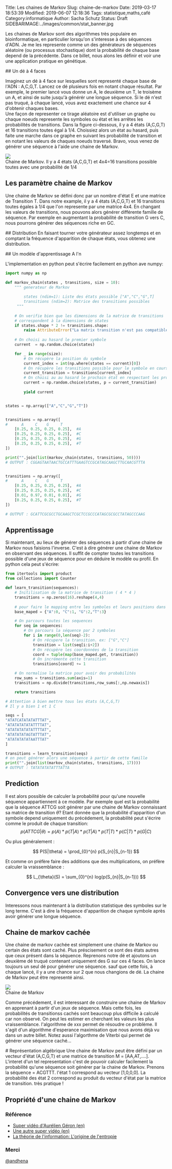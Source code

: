 Title: Les chaines de Markov
Slug: chaine-de-markov
Date: 2019-03-17 18:53:39
Modified: 2019-06-07 12:18:36
Tags: statistique,maths,café
Category:informatique
Author: Sacha Schutz
Status: Draft
SIDEBARIMAGE:../images/common/stat_banner.jpg


Les chaines de Markov sont des algorithmes très populaire en bioinformatique, en particulier lorsqu'on s'interesse à des séquences d'ADN. 
Je me les represente comme un des générateurs de séquences aléatoire (ou processus stochastique) dont la probabilité de chaque base depend de la précédente.
Dans ce billet, nous alons les définir et voir une une application pratique en génétique.

## Un dé à 4 faces

Imaginez un dé à 4 face sur lesquelles sont representé chaque base de l'ADN : A,C,G,T. Lancez ce dé plusieurs fois en notant chaque résultat.
Par exemple, le premier lancé vous donne un A, le deuxième un T, le troisème un A, et ainsi de suite jusqu'à générér une longue séquence.
Si le dé n'est pas truqué, à chaque lancé, vous avez exactement une chance sur 4 d'obtenir chaques bases.    
Une façon de representer ce tirage aléatoire est d'utiliser un graphe ou chaque noeuds represente les symboles ou état et les arrêtes les probabilités de transitions. Dans la figure ci-dessous, il y a 4 états (A,C,G,T) et 16 transitions toutes égal à 1/4. 
Choissiez alors un état au hasard, puis faite une marche dans ce graphe en suivant les probabilité de transition et en notant les valeurs de chaques noeuds traversé. Bravo, vous venez de générer une séquence à l'aide une chaine de Markov. 

<div class="figure">     <img src="../images/markov/markov1.png" />      <div class="legend">Chaine de Markov. Il y a 4 états (A,C,G,T) et 4x4=16 transitions possible toutes avec une probabilité de 1/4</div> </div>   


## Les paramètre chaine de Markov
Une chaine de Markov se défini donc par un nombre d'état E et une matrice de Transition T. Dans notre example, il y a 4 états (A,C,G,T) et 16 transitions toutes égales à 1/4 que l'on represente par une matrice 4x4. 
En changant les valeurs de transitions, nous pouvons alors générer différente famille de séquence. Par exemple en augmentant la probabilité de transition G vers C, nous pourrons générer des séquences riche en GC.

## Distribution 
En faisant tourner votre générateur assez longtemps et en comptant la fréquence d'apparition de chaque états, vous obtenez une distribution.



## Un modèle d'apprentissage 
A l'n


L'implementation en python peut s'écrire facilement en python ave numpy: 

```python
import numpy as np

def markov_chain(states , transitions, size = 10):
    """ generateur de Markov
        
        states (ndim=1): Liste des états possible ["A","C","G",T] 
        transitions (ndim=2): Matrice des transitions possibles 
     """ 
    
    # On verifie bien que les dimensions de la matrice de transitions 
    # correspondent à la dimensions de states 
    if states.shape * 2 != transitions.shape:
        raise AttributeError("La matrix transition n'est pas compatible avec states")
    
    # On choisi au hasard le premier symbole 
    current  = np.random.choice(states)

    for _ in range(size):
        # On récupère la position du symbole
        current_index = int(np.where(states == current)[0])
        # On récupère les transitions possible pour le symbole en cours
        current_transition = transitions[current_index]
        # On choisi au au hasard le prochain état en respectant les probabilités de transitions
        current = np.random.choice(states, p = current_transition)
        
        yield current


states = np.array(["A","C","G","T"])


transitions = np.array([
#      A     C    G     T
    [0.25, 0.25, 0.25, 0.25],  #A  
    [0.25, 0.25, 0.25, 0.25],  #C
    [0.25, 0.25, 0.25, 0.25],  #G
    [0.25, 0.25, 0.25, 0.25],  #T
])

print("".join(list(markov_chain(states, transitions, 50)))) 
# OUTPUT : CGGAGTAATAACTGCCATTTGAAGTCCGCATAGCAAGCTTGCAACGTTTA


transitions = np.array([
#      A     C    G     T
    [0.25, 0.25, 0.25, 0.25],  #A  
    [0.25, 0.25, 0.25, 0.25],  #C
    [0.01, 0.97, 0.01, 0.01],  #G
    [0.25, 0.25, 0.25, 0.25],  #T
])

# OUTPUT : GCATTCGCGCCTGCAAGCTCGCTCCGCCCATAGCGCGCCTATAGCCCAAG
```




## Apprentissage 
Si maintenant, au lieux de générer des séquences à partir d'une chaine de Markov nous faisions l'inverse. C'est à dire générer une chaine de Markov en observant des séquences. Il suffit de compter toutes les transitions possible d'une jeux de séquence pour en déduire le modèle ou profil.
En python cela peut s'écrire: 

```python
from itertools import product
from collections import Counter

def learn_transition(sequences):
    # Initilisation de la matrice de transition ( 4 * 4 )
    transitions = np.zeros(16).reshape(4,4)
    
    # pour faire le mapping entre les symboles et leurs positions dans la matrice
    base_maped = {"A":0, "C":1, "G":2,"T":3}

    # On parcours toutes les sequences
    for seq in sequences:
        # On parcours la séquence par 2 symboles
        for i in range(0,len(seq)-2):
            # On récupere la transition. ex: ["G","C"]
            transition = list(seq[i:i+2])
            # On récupère les coordonnées de la transition
            coord = tuple(map(base_maped.get, transition))
            # On incrémente cette transition 
            transitions[coord] += 1

    # On normalise la matrice pour avoir des probabilités 
    row_sums = transitions.sum(axis=1)
    transitions = np.divide(transitions,row_sums[:,np.newaxis])

    return transitions

# Attention à bien mettre tous les états (A,C,G,T) 
# Il y a bien 1 et 1 C 

seqs = [
"ATATCATATATATTTAT",
"ATATATATATATTTTAT",
"ATATATATATATTTTAT",
"ATATATATAGTATTTAT",
"ATATATATATAATTTAT"
]

transitions = learn_transition(seqs)
# on peut générer alors une séquence à partir de cette famille
print("".join(list(markov_chain(states, transitions, 17)))) 
# OUTPUT : TATATATATATTTATTA


```


## Prediction
Il est alors possible de calculer la probabilité pour qu'une nouvelle séquence appartiennent à ce modèle. Par exemple quel est la probabilité que la séquence ATTCG soit générer par une chaine de Markov connaissant sa matrice de transition $\theta$?
Etant donnée que la probabilité d'apparition d'un symbole depend uniquement du précédement, la probabilité peut s'écrire comme le produit de chaque transition: 
$$
p(ATTCG|\theta) = p(A) * p(T|A) * p(T|A) * p(T|T) * p(C|T) * p(G|C)
$$

Ou plus généralement : 

$$
P(S|\theta) = \prod_{0}^{n} p(S_{n}|S_{n-1}) 
$$

Et comme on préfère faire des additions que des multiplications, on préfère calculer la vraissemblance : 

$$
L_{\theta}(S) = \sum_{0}^{n} log(p(S_{n}|S_{n-1})) 
$$

## Convergence vers une distribution
Interessons nous maintenant à la distribution statistique des symboles sur le long terme. C'est à dire la fréquence d'apparition de chaque symbole après avoir générer une longue séquence. 


## Chaine de markov cachée
Une chaine de markov cachée est simplement une chaine de Markov ou certain des états sont caché. Plus préscisement ce sont des états autres que ceux présent dans la séquence. Reprenons notre dé et ajoutons un deuxième dé truqué contenant uniquement des G sur ces 4 faces. On lance toujours un seul dé pour générer une séquence. sauf que cette fois, à chaque lancé, il y a une chance sur 2 que nous changions de dé. La chaine de Markov peut être representé ainsi. 

<div class="figure">     <img src="../images/markov/hidden_markov.png" />      <div class="legend">Chaine de Markov</div> </div>   

Comme précédement, il est interessant de construire une chaine de Markov en apprenant à partir d'un jeux de séquence. Mais cette fois, les probabilités de transitionss cachés sont beaucoup plus difficile à calculé car non observé. 
On peut les estimer en cherchant les valeurs les plus vraissemblance. l'algorithme de xxx permet de résoudre ce problème. Il s'agit d'un algorithme d'esperance maximisation que nous avons déjà vu dans un autre billet. Notez aussi l'algorthme de Viterbi qui permet de générer une séquence caché...


# Représentation algébrique
Une chaine de Markov peut être défini par un vecteur d'état (A,C,G,T) et une matrice de transition M = [AA,AT,....]. 
L'interet d'un tel representation c'est de pouvoir calculer facilement la probabilité qu'une séquence soit générer par la chaine de Markov. 
Prenons la séquence = ACGTTT.
l'état 1 correspond au vecteur [1,0,0,0]. La probabilité des état 2 correspond au produit du vecteur d'état par la matrice de transition. très pratique !

## Propriété d'une chaine de Markov 




### Référence 
- [Super vidéo d'Aurélien Géron (en)](https://www.youtube.com/watch?v=ErfnhcEV1O8)
- [Une autre super vidéo (en)](https://www.youtube.com/watch?v=R4OlXb9aTvQ)
- [La théorie de l'information: L'origine de l'entropie](http://www.yann-ollivier.org/entropie/entropie1)

### Merci 
[@andhena](https://github.com/andhena)